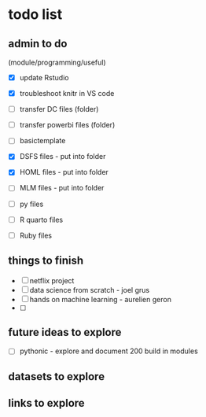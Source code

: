 # todo list

## admin to do

(module/programming/useful)

- [x] update Rstudio
- [x] troubleshoot knitr in VS code
- [ ] transfer DC files (folder)
- [ ] transfer powerbi files (folder)
- [ ] basictemplate
- [x] DSFS files - put into folder
- [x] HOML files - put into folder
- [ ] MLM files - put into folder
- [ ] py files
- [ ] R quarto files
- [ ] Ruby files


## things to finish

- [ ] netflix project
- [ ] data science from scratch - joel grus
- [ ] hands on machine learning - aurelien geron
- [ ] 

## future ideas to explore

- [ ] pythonic - explore and document 200 build in modules

## datasets to explore

## links to explore